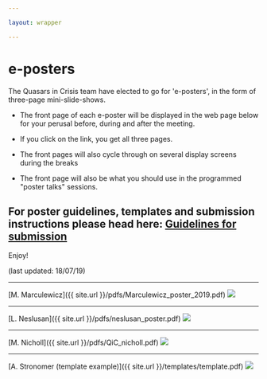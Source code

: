 ```yaml
---

layout: wrapper

---
```


# e-posters 

The Quasars in Crisis team have elected to go for 'e-posters', in the form of three-page mini-slide-shows.

* The front page of each e-poster will be displayed in the web page below for your perusal before, during and after the meeting.

* If you click on the link, you get all three pages.

* The front pages will also cycle through on several display screens during the breaks

* The front page will also be what you should use in the programmed "poster talks" sessions.

 
## For poster guidelines, templates and submission instructions please head here: [Guidelines for submission](posterPrep)

Enjoy!

(last updated: 18/07/19)

---

[M. Marculewicz]({{ site.url }}/pdfs/Marculewicz_poster_2019.pdf)
<image src="{{ site.url }}/pngs/Marculewicz_poster_2019.png" />

---

[L. Neslusan]({{ site.url }}/pdfs/neslusan_poster.pdf)
<image src="{{ site.url }}/pngs/neslusan_poster.png" />

---

[M. Nicholl]({{ site.url }}/pdfs/QiC_nicholl.pdf)
<image src="{{ site.url }}/pngs/QiC_nicholl.png" />

---

[A. Stronomer (template example)]({{ site.url }}/templates/template.pdf)
<image src="{{ site.url }}/templates/template.png" />
